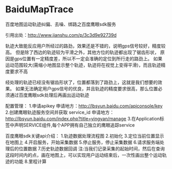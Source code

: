 # BaiduMapTrace
百度地图运动轨迹纠偏、去噪、绑路之百度鹰眼sdk服务

引用出处：http://www.jianshu.com/p/3c3d9e92739d

轨迹大致能反应用户所经过的路劲，效果还是不错的，说明gps信号较好，精度较高。
但是除了西边的轨迹较为平滑之外，其他方位的轨迹都出现了锯齿形状，
原因是gps位置有一定精度差，所以不一定会准确的定位到所行走的路劲上。
如果运动范围较大(需缩小地图显示整个轨迹，轨迹将在视觉上变得平滑)，而且轨迹精度要求不高

经处理的轨迹已经没有锯齿形状了，位置都落到了路劲上，这就是我们想要的效果。
如果无法确定用户gps信号的优良，并且轨迹的精度要求很高，那么位置必须通过百度鹰眼sdk处理后再画出运动轨迹

配置管理：
  1.申请apikey   申请地方：http://lbsyun.baidu.com/apiconsole/key 
  2.创建鹰眼轨迹服务空间并获取 service_id  申请地方：http://lbsyun.baidu.com/index.php?title=yingyan/manage
  3.在Application标签中声明SERVICE组件,每个APP拥有自己独立的鹰眼追踪service

百度鹰眼sdk关键api介绍：
  1.轨迹数据处理流程图
  2.初始化
  3.定位当前位置显示在地图上
  4.开启服务，开始采集数据
  5.停止服务，停止采集数据
  6.请求服务端处理后的位置数据
  7.历史轨迹数据回调  注:当我们记录采集的起始时间，然后在查询这段时间内的点，画在地图上，可以实现用户运动结束后，一次性画出整个运动轨迹的功能
  8.里程计算
